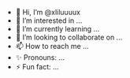 - 👋 Hi, I’m @xliluuuux
- 👀 I’m interested in ...
- 🌱 I’m currently learning ...
- 💞️ I’m looking to collaborate on ...
- 📫 How to reach me ...
- ✨ Pronouns: ...
- ⚡ Fun fact: ...

<!---
xliluuuux/xliluuuux is a ✨ special ✨ repository because its `README.md` (this file) appears on your GitHub profile.
You can click the Preview link to take a look at your changes.
--->
